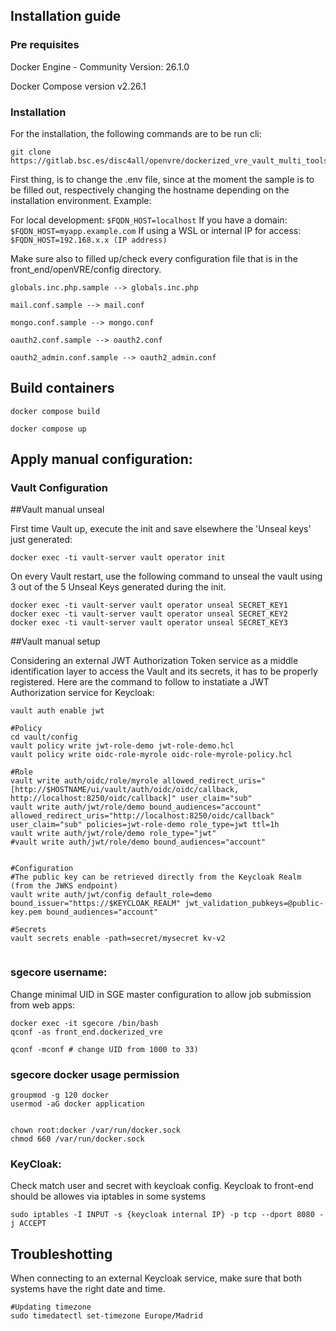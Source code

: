 ## Installation guide

### Pre requisites

 Docker Engine - Community
 Version:           26.1.0

 Docker Compose version v2.26.1


### Installation

For the installation, the following commands are to be run cli:

```
git clone https://gitlab.bsc.es/disc4all/openvre/dockerized_vre_vault_multi_tools.git

```

First thing, is to change the .env file, since at the moment the sample is to be filled out, respectively changing the hostname depending on the installation environment.
Example:

For local development: ```$FQDN_HOST=localhost```
If you have a domain: ```$FQDN_HOST=myapp.example.com```
If using a WSL or internal IP for access: ```$FQDN_HOST=192.168.x.x (IP address)```


Make sure also to filled up/check every configuration file that is in the front_end/openVRE/config directory.


```
globals.inc.php.sample --> globals.inc.php

mail.conf.sample --> mail.conf

mongo.conf.sample --> mongo.conf 

oauth2.conf.sample --> oauth2.conf

oauth2_admin.conf.sample --> oauth2_admin.conf
```


## Build containers


```
docker compose build

docker compose up
```


## Apply manual configuration:

### Vault Configuration


##Vault manual unseal

First time Vault up, execute the init and save elsewhere the 'Unseal keys' just generated:

```
docker exec -ti vault-server vault operator init 

```
On every Vault restart, use the following command to unseal the vault using 3 out of the 5 Unseal Keys generated during the init. 

```
docker exec -ti vault-server vault operator unseal SECRET_KEY1
docker exec -ti vault-server vault operator unseal SECRET_KEY2
docker exec -ti vault-server vault operator unseal SECRET_KEY3
```
##Vault manual setup

Considering an external JWT Authorization Token service as a middle identification layer to access the Vault and its secrets, it has to be properly registered.
Here are the command to follow to instatiate a JWT Authorization service for Keycloak: 

```
vault auth enable jwt

#Policy 
cd vault/config
vault policy write jwt-role-demo jwt-role-demo.hcl
vault policy write oidc-role-myrole oidc-role-myrole-policy.hcl

#Role
vault write auth/oidc/role/myrole allowed_redirect_uris="[http://$HOSTNAME/ui/vault/auth/oidc/oidc/callback, http://localhost:8250/oidc/callback]" user_claim="sub"
vault write auth/jwt/role/demo bound_audiences="account" allowed_redirect_uris="http://localhost:8250/oidc/callback" user_claim="sub" policies=jwt-role-demo role_type=jwt ttl=1h
vault write auth/jwt/role/demo role_type="jwt"
#vault write auth/jwt/role/demo bound_audiences="account"


#Configuration
#The public key can be retrieved directly from the Keycloak Realm (from the JWKS endpoint)
vault write auth/jwt/config default_role=demo bound_issuer="https://$KEYCLOAK_REALM" jwt_validation_pubkeys=@public-key.pem bound_audiences="account"

#Secrets
vault secrets enable -path=secret/mysecret kv-v2


```
### sgecore username:
Change minimal UID in SGE master configuration to allow job submission from web apps:

```
docker exec -it sgecore /bin/bash
qconf -as front_end.dockerized_vre

qconf -mconf # change UID from 1000 to 33)
```

### sgecore docker usage permission

```
groupmod -g 120 docker
usermod -aG docker application


chown root:docker /var/run/docker.sock
chmod 660 /var/run/docker.sock

```

### KeyCloak:
Check match user and secret with keycloak config.
Keycloak to front-end should be allowes via iptables in some systems
```
sudo iptables -I INPUT -s {keycloak internal IP} -p tcp --dport 8080 -j ACCEPT
```



## Troubleshotting

When connecting to an external Keycloak service, make sure that both systems have the right date and time. 

```
#Updating timezone
sudo timedatectl set-timezone Europe/Madrid
```
